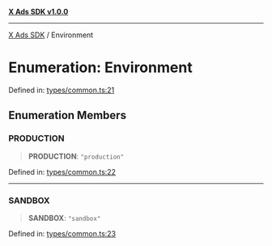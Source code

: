 [**X Ads SDK v1.0.0**](../README.md)

***

[X Ads SDK](../globals.md) / Environment

# Enumeration: Environment

Defined in: [types/common.ts:21](https://github.com/kage1020/x-ads-sdk/blob/main/src/types/common.ts#L21)

## Enumeration Members

### PRODUCTION

> **PRODUCTION**: `"production"`

Defined in: [types/common.ts:22](https://github.com/kage1020/x-ads-sdk/blob/main/src/types/common.ts#L22)

***

### SANDBOX

> **SANDBOX**: `"sandbox"`

Defined in: [types/common.ts:23](https://github.com/kage1020/x-ads-sdk/blob/main/src/types/common.ts#L23)
